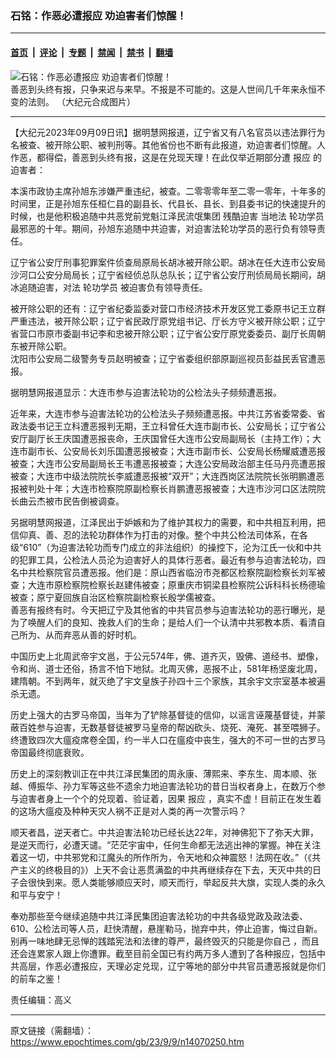 ### 石铭：作恶必遭报应 劝迫害者们惊醒！

---

#### [首页](../../../..?n14070250) &nbsp;|&nbsp; [评论](../../../../../epoch-comment?n14070250) &nbsp;|&nbsp; [专题](../../../../../epoch-special?n14070250) &nbsp;|&nbsp; [禁闻](../../../../../epoch-news?n14070250) &nbsp;|&nbsp; [禁书](../../../../../books?n14070250) &nbsp;|&nbsp; [翻墙](https://github.com/gfw-breaker/nogfw/blob/master/README.md?n14070250)


<div><img alt="石铭：作恶必遭报应 劝迫害者们惊醒！" class="attachment-djy_600_400 size-djy_600_400 wp-post-image" src="https://i.epochtimes.com/assets/uploads/2015/05/1505041223472039-600x400.jpg"/>
<div class="caption">
 善恶到头终有报，只争来迟与来早。不报是不可能的。这是人世间几千年来永恒不变的法则。
（大纪元合成图片）
</div></div><hr/><div class="post_content" id="artbody" itemprop="articleBody">
 <!-- article content begin -->
 <p>
  【大纪元2023年09月09日讯】据明慧网报道，辽宁省又有八名官员以违法罪行为名被查、被开除公职、被判刑等。其他省份也不断有此报道，劝迫害者们惊醒。人作恶，都得偿，善恶到头终有报，这是在兑现天理！在此仅举近期部分遭
  <ok href="https://www.epochtimes.com/gb/tag/%E6%8A%A5%E5%BA%94.html">
   报应
  </ok>
  的迫害者：
 </p>
 <p>
  本溪市政协主席孙旭东涉嫌严重违纪，被查。二零零零年至二零一零年，十年多的时间里，正是孙旭东任桓仁县的副县长、代县长、县长、到县委书记的快速提升的时候，也是他积极追随中共恶党前党魁江泽民流氓集团
  <ok href="https://www.epochtimes.com/gb/tag/%E6%AE%8B%E9%85%B7%E8%BF%AB%E5%AE%B3.html">
   残酷迫害
  </ok>
  当地法
  <ok href="https://www.epochtimes.com/gb/tag/%E8%BD%AE%E5%8A%9F%E5%AD%A6%E5%91%98.html">
   轮功学员
  </ok>
  最邪恶的十年。期间，孙旭东追随中共迫害，对迫害法轮功学员的恶行负有领导责任。
 </p>
 <p>
  辽宁省公安厅刑事犯罪案件侦查局原局长胡冰被开除公职。胡冰在任大连市公安局沙河口公安分局局长；辽宁省经侦总队总队长；辽宁省公安厅刑侦局局长期间，胡冰追随迫害，对法
  <ok href="https://www.epochtimes.com/gb/tag/%E8%BD%AE%E5%8A%9F%E5%AD%A6%E5%91%98.html">
   轮功学员
  </ok>
  被迫害负有领导责任。
 </p>
 <p>
  被开除公职的还有：辽宁省纪委监委对营口市经济技术开发区党工委原书记王立群严重违法，被开除公职；辽宁省民政厅原党组书记、厅长方守义被开除公职；辽宁省营口市原市委副书记李和忠被开除公职；辽宁省公安厅原党委委员、副厅长周朝东被开除公职。
  <br/>
  沈阳市公安局二级警务专员赵明被查；辽宁省委组织部原副巡视员彭益民丢官遭恶报。
 </p>
 <p>
  据明慧网报道显示：大连市参与迫害法轮功的公检法头子频频遭恶报。
 </p>
 <p>
  近年来，大连市参与迫害法轮功的公检法头子频频遭恶报。中共江苏省委常委、省政法委书记王立科遭恶报判无期，王立科曾任大连市副市长、公安局长；辽宁省公安厅副厅长王庆国遭恶报丧命，王庆国曾任大连市公安局副局长（主持工作）；大连市副市长、公安局长刘乐国遭恶报被查；大连市副市长、公安局长杨耀威遭恶报被查；大连市公安局副局长王韦遭恶报被查；大连公安局政治部主任马丹亮遭恶报被查；大连市中级法院院长李威遭恶报被“双开”；大连西岗区法院院长张明鹏遭恶报被判处十年；大连市检察院原副检察长肖鹏遭恶报被查；大连市沙河口区法院院长曲云杰被市民告倒被调查。
 </p>
 <p>
  另据明慧网报道，江泽民出于妒嫉和为了维护其权力的需要，和中共相互利用，把信仰真、善、忍的法轮功群体作为打击的对像。整个中共公检法司体系，在各级“610”（为迫害法轮功而专门成立的非法组织）的操控下，沦为江氏一伙和中共的犯罪工具，公检法人员沦为迫害好人的具体行恶者。最近有参与迫害法轮功，四名中共检察院官员遭恶报。他们是：原山西省临汾市尧都区检察院副检察长刘军被查；大连市原检察院检察长赵建伟被查；原重庆市铜梁县检察院公诉科科长杨德瑜被查；原宁夏回族自治区检察院副检察长殷学儒被查。
  <br/>
  善恶有报终有时。今天把辽宁及其他省的中共官员参与迫害法轮功的恶行曝光，是为了唤醒人们的良知、挽救人们的生命；是给人们一个认清中共邪教本质、看清自己所为、从而弃恶从善的好时机。
 </p>
 <p>
  中国历史上北周武帝宇文邕，于公元574年，佛、道齐灭，毁佛、道经书、塑像，令和尚、道士还俗，扬言不怕下地狱。北周灭佛，恶报不止，581年杨坚废北周，建隋朝。不到两年，就灭绝了宇文皇族子孙四十三个家族，其余宇文宗室基本被遍杀无遗。
 </p>
 <p>
  历史上强大的古罗马帝国，当年为了铲除基督徒的信仰，以谣言诬蔑基督徒，并蒙蔽百姓参与迫害，无数基督徒被罗马皇帝的帮凶砍头、烧死、淹死、甚至喂狮子。终遭致四次大瘟疫席卷全国，约一半人口在瘟疫中丧生，强大的不可一世的古罗马帝国最终彻底衰败。
 </p>
 <p>
  历史上的深刻教训正在中共江泽民集团的周永康、薄熙来、李东生、周本顺、张越、傅振华、孙力军等这些不遗余力地迫害法轮功的昔日当权者身上，在数万个参与迫害者身上一个个的兑现着、验证着，因果
  <ok href="https://www.epochtimes.com/gb/tag/%E6%8A%A5%E5%BA%94.html">
   报应
  </ok>
  ，真实不虚！目前正在发生着的这场大瘟疫及种种天灾人祸不正是对人类的再一次警示吗？
 </p>
 <p>
  顺天者昌，逆天者亡。中共迫害法轮功已经长达22年，对神佛犯下了弥天大罪，是逆天而行，必遭天谴。“茫茫宇宙中，任何生命都无法逃出神的掌握。神在关注着这一切，中共邪党和江魔头的所作所为，令天地和众神震怒！法网在收。”（《共产主义的终极目的》）上天不会让恶贯满盈的中共再继续存在下去，天灭中共的日子会很快到来。愿人类能够顺应天时，顺天而行，举起反共大旗，实现人类的永久和平与安宁！
 </p>
 <p>
  奉劝那些至今继续追随中共江泽民集团迫害法轮功的中共各级党政及政法委、610、公检法司等人员，赶快清醒，悬崖勒马，抛弃中共，停止迫害，悔过自新。别再一味地肆无忌惮的践踏宪法和法律的尊严，最终毁灭的只能是你自己 ，而且还会连累家人跟上你遭罪。截至目前全国已有约两万多人遭到了各种报应，包括中共高层，作恶必遭报应，天理必定兑现，辽宁等地的部分中共官员遭恶报就是你们的前车之鉴！
 </p>
 <p>
  责任编辑：高义
 </p>
 <!-- article content end -->
 <div id="below_article_ad">
 </div>
</div>


---

原文链接（需翻墙）：https://www.epochtimes.com/gb/23/9/9/n14070250.htm